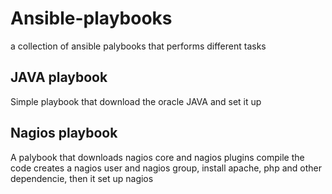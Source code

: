 # Ansible-playbooks
a collection of ansible palybooks that performs different tasks

## JAVA playbook
Simple playbook that download the oracle JAVA and set it up

## Nagios playbook
A palybook that downloads nagios core and nagios plugins compile the code creates a nagios user and nagios group, install apache, php and other dependencie, then it set up nagios 
